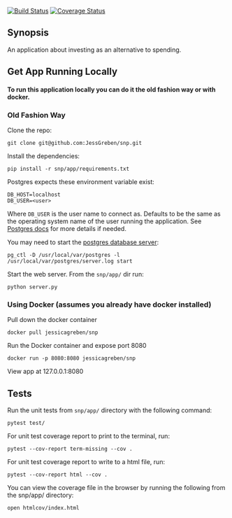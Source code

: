 [![Build Status](https://travis-ci.org/JessicaGreben/snp.svg?branch=master)](https://travis-ci.org/JessicaGreben/snp) [![Coverage Status](https://coveralls.io/repos/github/JessicaGreben/snp/badge.svg)](https://coveralls.io/github/JessicaGreben/snp)

## Synopsis
An application about investing as an alternative to spending.  

## Get App Running Locally

#### To run this application locally you can do it the old fashion way or with docker.

### Old Fashion Way

Clone the repo:
    
    git clone git@github.com:JessGreben/snp.git
  
Install the dependencies:

    pip install -r snp/app/requirements.txt
    
Postgres expects these environment variable exist:

    DB_HOST=localhost
    DB_USER=<user>
    
Where `DB_USER` is the user name to connect as. Defaults to be the same as the operating system name of the user running the application. See [Postgres docs](https://www.postgresql.org/docs/9.3/static/libpq-connect.html) for more details if needed.

You may need to start the [postgres database server](https://www.postgresql.org/docs/8.3/static/server-start.html):

    pg_ctl -D /usr/local/var/postgres -l /usr/local/var/postgres/server.log start

Start the web server. From the `snp/app/` dir run:

    python server.py
    
### Using Docker (assumes you already have docker installed)
    
Pull down the docker container
    
    docker pull jessicagreben/snp

Run the Docker container and expose port 8080

    docker run -p 8080:8080 jessicagreben/snp
    
View app at 127.0.0.1:8080

    
## Tests

Run the unit tests from `snp/app/` directory with the following command:

    pytest test/
 
For unit test coverage report to print to the terminal, run:

    pytest --cov-report term-missing --cov .
    
For unit test coverage report to write to a html file, run:

    pytest --cov-report html --cov .
    
You can view the coverage file in the browser by running the following from the snp/app/ directory:

    open htmlcov/index.html

